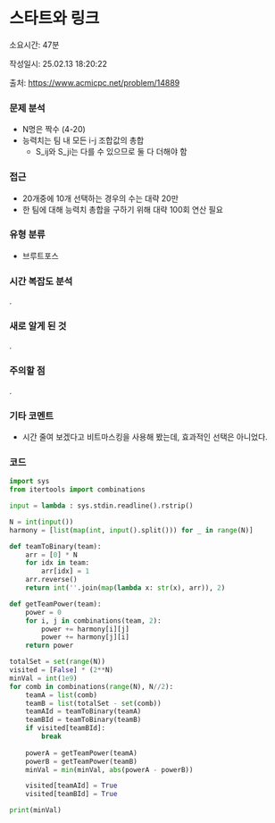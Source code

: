 # 스타트와 링크

소요시간: 47분

작성일시: 25.02.13 18:20:22

출처: https://www.acmicpc.net/problem/14889

### 문제 분석
- N명은 짝수 (4-20)
- 능력치는 팀 내 모든 i-j 조합값의 총합
  - S_ij와 S_ji는 다를 수 있으므로 둘 다 더해야 함

### 접근
- 20개중에 10개 선택하는 경우의 수는 대략 20만
- 한 팀에 대해 능력치 총합을 구하기 위해 대략 100회 연산 필요

### 유형 분류
- 브루트포스

### 시간 복잡도 분석
.

### 새로 알게 된 것
.

### 주의할 점
.

### 기타 코멘트
- 시간 줄여 보겠다고 비트마스킹을 사용해 봤는데, 효과적인 선택은 아니었다.

### 코드
```python
import sys
from itertools import combinations

input = lambda : sys.stdin.readline().rstrip()

N = int(input())
harmony = [list(map(int, input().split())) for _ in range(N)]

def teamToBinary(team):
    arr = [0] * N
    for idx in team:
        arr[idx] = 1
    arr.reverse()
    return int(''.join(map(lambda x: str(x), arr)), 2)

def getTeamPower(team):
    power = 0
    for i, j in combinations(team, 2):
        power += harmony[i][j]
        power += harmony[j][i]
    return power

totalSet = set(range(N))
visited = [False] * (2**N)
minVal = int(1e9)
for comb in combinations(range(N), N//2):
    teamA = list(comb)
    teamB = list(totalSet - set(comb))
    teamAId = teamToBinary(teamA)
    teamBId = teamToBinary(teamB)
    if visited[teamBId]:
        break
    
    powerA = getTeamPower(teamA)
    powerB = getTeamPower(teamB)
    minVal = min(minVal, abs(powerA - powerB))

    visited[teamAId] = True
    visited[teamBId] = True

print(minVal)
```